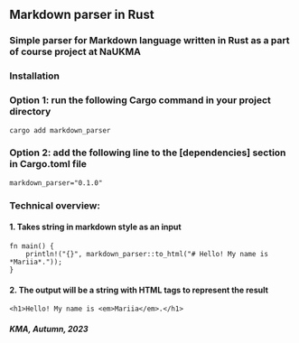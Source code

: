 ## Markdown parser in Rust
### Simple parser for Markdown language written in Rust as a part of course project at NaUKMA

### Installation

### Option 1: run the following Cargo command in your project directory 
```
cargo add markdown_parser
```

### Option 2: add the following line to the [dependencies] section in Cargo.toml file

```
markdown_parser="0.1.0" 
```

### Technical overview:

#### 1. Takes string in markdown style as an input
```
fn main() {
    println!("{}", markdown_parser::to_html("# Hello! My name is *Mariia*."));
}
```

#### 2. The output will be a string with HTML tags to represent the result

```
<h1>Hello! My name is <em>Mariia</em>.</h1>
```
#### *KMA, Autumn, 2023*  